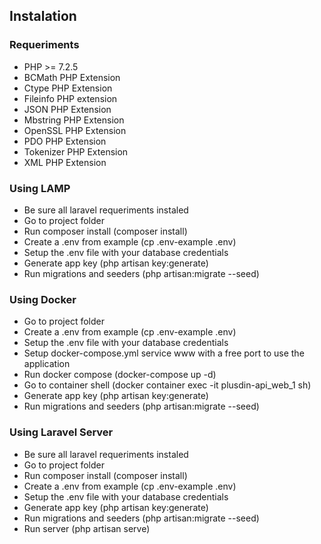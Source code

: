 ## Instalation

### Requeriments

- PHP >= 7.2.5
- BCMath PHP Extension
- Ctype PHP Extension
- Fileinfo PHP extension
- JSON PHP Extension
- Mbstring PHP Extension
- OpenSSL PHP Extension
- PDO PHP Extension
- Tokenizer PHP Extension
- XML PHP Extension

### Using LAMP

- Be sure all laravel requeriments instaled
- Go to project folder
- Run composer install (composer install)
- Create a .env from example (cp .env-example .env)
- Setup the .env file with your database credentials
- Generate app key (php artisan key:generate)
- Run migrations and seeders (php artisan:migrate --seed)

### Using Docker

- Go to project folder
- Create a .env from example (cp .env-example .env)
- Setup the .env file with your database credentials
- Setup docker-compose.yml service www with a free port to use the application 
- Run docker compose (docker-compose up -d)
- Go to container shell (docker container exec -it plusdin-api_web_1 sh)
- Generate app key (php artisan key:generate)
- Run migrations and seeders (php artisan:migrate --seed)

### Using Laravel Server

- Be sure all laravel requeriments instaled
- Go to project folder
- Run composer install (composer install)
- Create a .env from example (cp .env-example .env)
- Setup the .env file with your database credentials
- Generate app key (php artisan key:generate)
- Run migrations and seeders (php artisan:migrate --seed)
- Run server (php artisan serve)